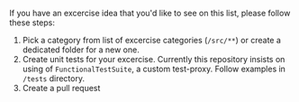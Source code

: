 If you have an excercise idea that you'd like to see on this list, please follow these steps:

1. Pick a category from list of excercise categories (`/src/**`) or create a dedicated folder for a new one.
2. Create unit tests for your excercise. Currently this repository insists on using of `FunctionalTestSuite`, a custom test-proxy. Follow examples in `/tests` directory.
3. Create a pull request
